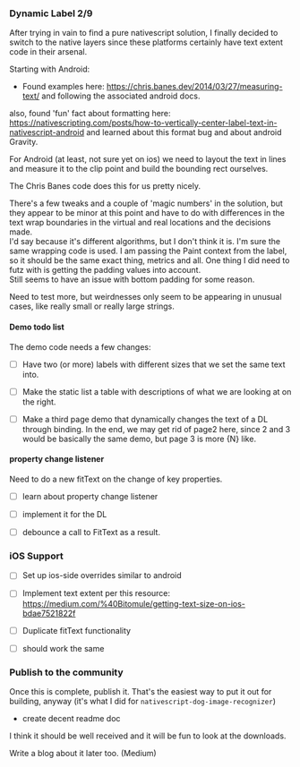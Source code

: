 

### Dynamic Label 2/9


After trying in vain to find a pure nativescript
solution, I finally decided to switch to the
native layers since these platforms certainly
have text extent code in their arsenal.

Starting with Android:

- Found examples here:
https://chris.banes.dev/2014/03/27/measuring-text/ 
and following the associated android docs.

also, found 'fun' fact about formatting here:
https://nativescripting.com/posts/how-to-vertically-center-label-text-in-nativescript-android
and learned about this format bug and about android Gravity.

For Android (at least, not sure yet on ios) we need
to layout the text in lines and measure it to the clip point
and build the bounding rect ourselves.

The Chris Banes code does this for us pretty nicely.

There's a few tweaks and a couple of 'magic numbers'
in the solution, but they appear to be minor at this point
and have to do with differences in the text wrap boundaries
in the virtual and real locations and the decisions made.  
I'd say because it's different algorithms, but I don't think 
it is. I'm sure the same wrapping code is used.  I am passing
the Paint context from the label, so it should be the same exact
thing, metrics and all.
One thing I did need to futz with is getting the padding
values into account.  
Still seems to have an issue with bottom padding for some reason.

Need to test more, but weirdnesses only seem to be appearing
in unusual cases, like really small or really large strings.

#### Demo todo list

The demo code needs a few changes:

- [ ] Have two (or more) labels with different sizes
that we set the same text into.

- [ ] Make the static list a table with descriptions
of what we are looking at on the right.

- [ ] Make a third page demo that dynamically changes the
text of a DL through binding.
In the end, we may get rid of page2 here, since
2 and 3 would be basically the same demo, but
page 3 is more {N} like. 



#### property change listener

Need to do a new fitText on the change of
key properties.

- [ ] learn about property change listener
- [ ] implement it for the DL
- [ ] debounce a call to FitText as a result.  


### iOS Support

- [ ] Set up ios-side overrides similar to android

- [ ] Implement text extent per this resource: 
https://medium.com/%40Bitomule/getting-text-size-on-ios-bdae7521822f

- [ ] Duplicate fitText functionality

- [ ] should work the same

### Publish to the community

Once this is complete, publish it.  That's the
easiest way to put it out for building, anyway (it's what I 
did for `nativescript-dog-image-recognizer`)

- create decent readme doc

I think it should be well received and it will be
fun to look at the downloads.

Write a blog about it later too. (Medium)



